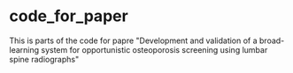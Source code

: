 # code_for_paper
This is parts of the code for papre "Development and validation of a broad-learning system for opportunistic osteoporosis screening using lumbar spine radiographs"
